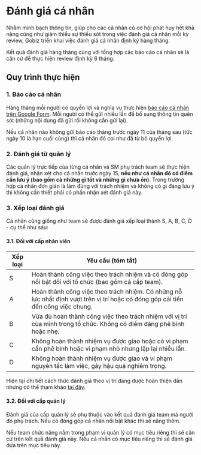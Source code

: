 # Đánh giá cá nhân

Nhằm minh bạch thông tin, giúp cho các cá nhân có cơ hội phát huy hết khả năng cũng như giảm thiểu sự thiếu sót trong việc đánh giá cá nhân mỗi kỳ review, Gobiz triển khai việc đánh giá cá nhân định kỳ hàng tháng.

Kết quả đánh giá hàng tháng cùng với tổng hợp các báo cáo cá nhân sẽ là căn cứ để thực hiện review định kỳ 6 tháng.

## Quy trình thực hiện

### 1. Báo cáo cá nhân

Hàng tháng mỗi người có quyền lợi và nghĩa vụ thực hiện [báo cáo cá nhân trên Google Form](https://docs.google.com/forms/d/e/1FAIpQLSd2NGkOJKm5qo1riZCuYMd4AIe9b0psegNjRUA2u_kuJjmacw/viewform?usp=sf_link). Mỗi người có thể gửi nhiều lần để bổ sung thông tin quên sót (những nội dung đã gửi rồi không cần gửi lại).

Nếu cá nhân nào không gửi báo cáo tháng trước ngày 11 của tháng sau (tức ngày 10 là hạn cuối cùng) thì cá nhân đó coi như đã từ bỏ quyền lợi.

### 2. Đánh giá từ quản lý

Các quản lý trực tiếp của từng cá nhân và SM phụ trách team sẽ thực hiện đánh giá, nhận xét cho cá nhân trước ngày 15, **nếu như cá nhân đó có điểm cần lưu ý (bao gồm cả những gì tốt và những gì chưa ổn)**.
Trong trường hợp cá nhân đơn giản là làm đúng với trách nhiệm và không có gì đáng lưu ý thì không cần thiết phải có phần nhận xét đánh giá này.

### 3. Xếp loại đánh giá

Cá nhân cũng giống như team sẽ được đánh giá xếp loại thành S, A, B, C, D - cụ thể như sáu:

#### 3.1. Đối với cấp nhân viên

| Xếp loại        | Yêu cầu (tóm tắt) |
| ------------- |-------------|
| S      | Hoàn thành công việc theo trách nhiệm và có đóng góp nổi bật đối với tổ chức (bao gồm cả cấp team). |
| A      | Hoàn thành công việc theo trách nhiệm. Có những nỗ lực nhất định vượt trên vị trí hoặc có đóng góp cải tiến đến công việc chung. |
| B      | Vừa đủ hoàn thành công việc theo trách nhiệm với vị trí của mình trong tổ chức. Không có điểm đáng phê bình hoặc nhẹ. |
| C      | Không hoàn thành nhiệm vụ được giao hoặc có vi phạm cần phê bình hoặc vi phạm nhỏ nhưng lặp lại nhiều lần.      |
| D      | Không hoàn thành nhiệm vụ được giao và vi phạm nguyên tắc làm việc, gây hậu quả nghiêm trọng. |

Hiện tại chi tiết cách thức đánh giá theo vị trí đang được hoàn thiện dần nhưng có thể tham khảo [tại đây](https://race.gobizdev.com/individual_review/review_detail).

#### 3.2. Đối với cấp quản lý

Đánh giá của cấp quản lý sẽ phụ thuộc vào kết quả đánh giá team mà người đó phụ trách. Nếu có đóng góp cá nhân nổi bật khác thì sẽ nâng thêm.

Nếu team chức năng nằm trong phạm vi quản lý có mục tiêu riêng thì sẽ căn cứ trên kết quả đánh giá này.
Nếu cá nhân có mục tiêu riêng thì sẽ đánh giá dựa trên mục tiêu này.